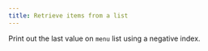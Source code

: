 ```yaml
---
title: Retrieve items from a list
---
```


Print out the last value on `menu` list using a negative index.
